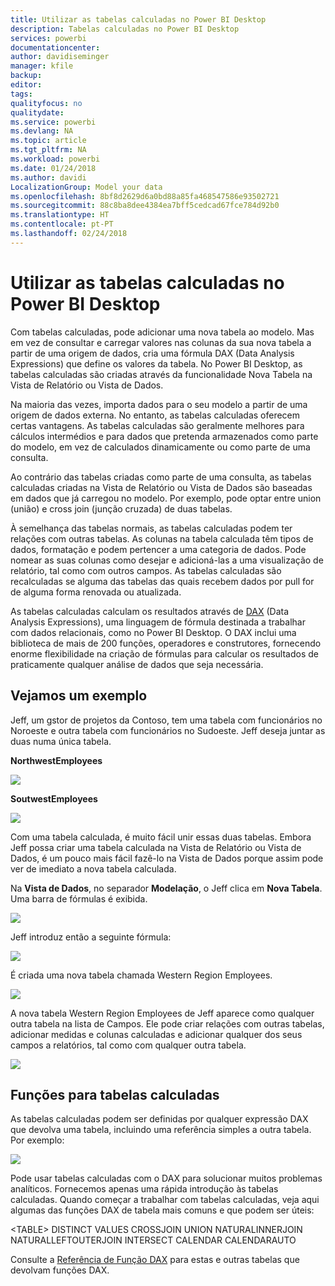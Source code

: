 ```yaml
---
title: Utilizar as tabelas calculadas no Power BI Desktop
description: Tabelas calculadas no Power BI Desktop
services: powerbi
documentationcenter: 
author: davidiseminger
manager: kfile
backup: 
editor: 
tags: 
qualityfocus: no
qualitydate: 
ms.service: powerbi
ms.devlang: NA
ms.topic: article
ms.tgt_pltfrm: NA
ms.workload: powerbi
ms.date: 01/24/2018
ms.author: davidi
LocalizationGroup: Model your data
ms.openlocfilehash: 8bf8d2629d6a0bd88a85fa468547586e93502721
ms.sourcegitcommit: 88c8ba8dee4384ea7bff5cedcad67fce784d92b0
ms.translationtype: HT
ms.contentlocale: pt-PT
ms.lasthandoff: 02/24/2018
---
```

# <a name="using-calculated-tables-in-power-bi-desktop"></a>Utilizar as tabelas calculadas no Power BI Desktop
Com tabelas calculadas, pode adicionar uma nova tabela ao modelo. Mas em vez de consultar e carregar valores nas colunas da sua nova tabela a partir de uma origem de dados, cria uma fórmula DAX (Data Analysis Expressions) que define os valores da tabela. No Power BI Desktop, as tabelas calculadas são criadas através da funcionalidade Nova Tabela na Vista de Relatório ou Vista de Dados.

Na maioria das vezes, importa dados para o seu modelo a partir de uma origem de dados externa. No entanto, as tabelas calculadas oferecem certas vantagens. As tabelas calculadas são geralmente melhores para cálculos intermédios e para dados que pretenda armazenados como parte do modelo, em vez de calculados dinamicamente ou como parte de uma consulta.

Ao contrário das tabelas criadas como parte de uma consulta, as tabelas calculadas criadas na Vista de Relatório ou Vista de Dados são baseadas em dados que já carregou no modelo. Por exemplo, pode optar entre union (união) e cross join (junção cruzada) de duas tabelas.

À semelhança das tabelas normais, as tabelas calculadas podem ter relações com outras tabelas. As colunas na tabela calculada têm tipos de dados, formatação e podem pertencer a uma categoria de dados. Pode nomear as suas colunas como desejar e adicioná-las a uma visualização de relatório, tal como com outros campos. As tabelas calculadas são recalculadas se alguma das tabelas das quais recebem dados por pull for de alguma forma renovada ou atualizada.

As tabelas calculadas calculam os resultados através de [DAX](https://msdn.microsoft.com/library/gg413422.aspx) (Data Analysis Expressions), uma linguagem de fórmula destinada a trabalhar com dados relacionais, como no Power BI Desktop. O DAX inclui uma biblioteca de mais de 200 funções, operadores e construtores, fornecendo enorme flexibilidade na criação de fórmulas para calcular os resultados de praticamente qualquer análise de dados que seja necessária.

## <a name="lets-look-at-an-example"></a>Vejamos um exemplo
Jeff, um gstor de projetos da Contoso, tem uma tabela com funcionários no Noroeste e outra tabela com funcionários no Sudoeste. Jeff deseja juntar as duas numa única tabela.

**NorthwestEmployees**

 ![](media/desktop-calculated-tables/calctables_nwempl.png)

**SoutwestEmployees**

 ![](media/desktop-calculated-tables/calctables_swempl.png)

Com uma tabela calculada, é muito fácil unir essas duas tabelas. Embora Jeff possa criar uma tabela calculada na Vista de Relatório ou Vista de Dados, é um pouco mais fácil fazê-lo na Vista de Dados porque assim pode ver de imediato a nova tabela calculada.

Na **Vista de Dados**, no separador **Modelação**, o Jeff clica em **Nova Tabela**. Uma barra de fórmulas é exibida.

 ![](media/desktop-calculated-tables/calctables_formulabarempty.png)

Jeff introduz então a seguinte fórmula:

 ![](media/desktop-calculated-tables/calctables_formulabarformula.png)

É criada uma nova tabela chamada Western Region Employees.

 ![](media/desktop-calculated-tables/calctables_westregionempl.png)

A nova tabela Western Region Employees de Jeff aparece como qualquer outra tabela na lista de Campos. Ele pode criar relações com outras tabelas, adicionar medidas e colunas calculadas e adicionar qualquer dos seus campos a relatórios, tal como com qualquer outra tabela.

 ![](media/desktop-calculated-tables/calctables_fieldlist.png)

## <a name="functions-for-calculated-tables"></a>Funções para tabelas calculadas
As tabelas calculadas podem ser definidas por qualquer expressão DAX que devolva uma tabela, incluindo uma referência simples a outra tabela. Por exemplo:

 ![](media/desktop-calculated-tables/calctables_formulabarsimpleformula.png)

Pode usar tabelas calculadas com o DAX para solucionar muitos problemas analíticos. Fornecemos apenas uma rápida introdução às tabelas calculadas. Quando começar a trabalhar com tabelas calculadas, veja aqui algumas das funções DAX de tabela mais comuns e que podem ser úteis:

&lt;TABLE&gt; DISTINCT VALUES CROSSJOIN UNION NATURALINNERJOIN NATURALLEFTOUTERJOIN INTERSECT CALENDAR CALENDARAUTO

Consulte a [Referência de Função DAX](https://msdn.microsoft.com/ee634396.aspx) para estas e outras tabelas que devolvam funções DAX.

